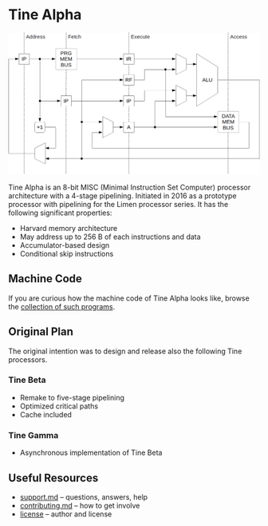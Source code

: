 # Tine Alpha

![Tine Alpha pipeline](doc/img/pipeline.png)

Tine Alpha is an 8-bit MISC (Minimal Instruction Set Computer) processor architecture with a 4-stage pipelining. Initiated in 2016 as a prototype processor with pipelining for the Limen processor series. It has the following significant properties:

* Harvard memory architecture
* May address up to 256 B of each instructions and data
* Accumulator-based design
* Conditional skip instructions

## Machine Code

If you are curious how the machine code of Tine Alpha looks like, browse the [collection of such programs](sw).

## Original Plan

The original intention was to design and release also the following Tine processors.

### Tine Beta

* Remake to five-stage pipelining
* Optimized critical paths
* Cache included

### Tine Gamma

* Asynchronous implementation of Tine Beta

## Useful Resources

* [support.md](support.md) – questions, answers, help
* [contributing.md](contributing.md) – how to get involve
* [license](license) – author and license
